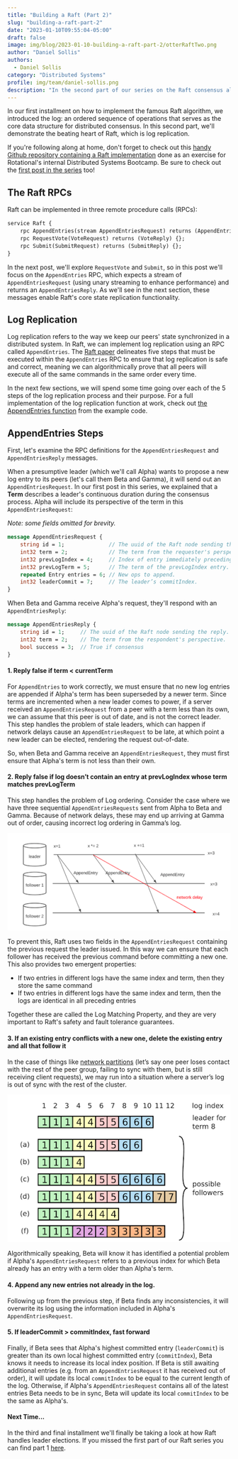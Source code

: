 ```yaml
---
title: "Building a Raft (Part 2)"
slug: "building-a-raft-part-2"
date: "2023-01-10T09:55:04-05:00"
draft: false
image: img/blog/2023-01-10-building-a-raft-part-2/otterRaftTwo.png
author: "Daniel Sollis"
authors: 
  - Daniel Sollis
category: "Distributed Systems"
profile: img/team/daniel-sollis.png
description: "In the second part of our series on the Raft consensus algorithm we'll be covering log replication."
---
```


In our first installment on how to implement the famous Raft algorithm, we introduced the log: an ordered sequence of operations that serves as the core data structure for distributed consensus. In this second part, we'll demonstrate the beating heart of Raft, which is log replication.

<!--more-->

If you're following along at home, don't forget to check out this [handy Github repository containing a Raft implementation](https://github.com/rotationalio/Raft) done as an exercise for Rotational's internal Distributed Systems Bootcamp. Be sure to check out the [first post in the series](https://rotational.io/blog/building-a-raft-part-1/) too!

## The Raft RPCs

Raft can be implemented in three remote procedure calls (RPCs):

```proto
service Raft {
    rpc AppendEntries(stream AppendEntriesRequest) returns (AppendEntriesReply) {};
    rpc RequestVote(VoteRequest) returns (VoteReply) {};
    rpc Submit(SubmitRequest) returns (SubmitReply) {};
}
```

In the next post, we'll explore `RequestVote` and `Submit`, so in this post we'll focus on the `AppendEntries` RPC, which expects a stream of `AppendEntriesRequest` (using unary streaming to enhance performance) and returns an `AppendEntriesReply`. As we'll see in the next section, these messages enable Raft's core state replication functionality.

## Log Replication

Log replication refers to the way we keep our peers' state synchronized in a distributed system. In Raft, we can implement log replication using an RPC called `AppendEntries`. The [Raft paper](https://web.stanford.edu/~ouster/cgi-bin/papers/raft-atc14) delineates five steps that must be executed within the `AppendEntries` RPC to ensure that log replication is safe and correct, meaning we can algorithmically prove that all peers will execute all of the same commands in the same order every time.

In the next few sections, we will spend some time going over each of the 5 steps of the log replication process and their purpose. For a full implementation of the log replication function at work, check out [the AppendEntries function](https://github.com/rotationalio/Raft/blob/8a7f0417aaeafb6d301c4f5c3d57df63268c4886/raft/handlers.go#L215-L269) from the example code.

## AppendEntries Steps

First, let's examine the RPC definitions for the `AppendEntriesRequest` and `AppendEntriesReply` messages.

When a presumptive leader (which we'll call Alpha) wants to propose a new log entry to its peers (let's call them Beta and Gamma), it will send out an `AppendEntriesRequest`. In our first post in this series, we explained that a **Term** describes a leader's continuous duration during the consensus process. Alpha will include its perspective of the term in this `AppendEntriesRequest`:

*Note: some fields omitted for brevity.*
```proto
message AppendEntriesRequest {
    string id = 1;              // The uuid of the Raft node sending the request.
    int32 term = 2;             // The term from the requester's perspective.
    int32 prevLogIndex = 4;     // Index of entry immediately preceding new ones.
    int32 prevLogTerm = 5;      // The term of the prevLogIndex entry.
    repeated Entry entries = 6; // New ops to append.
    int32 leaderCommit = 7;     // The leader’s commitIndex.
}
```

When Beta and Gamma receive Alpha's request, they'll respond with an `AppendEntriesReply`:

```proto
message AppendEntriesReply {
    string id = 1;     // The uuid of the Raft node sending the reply.
    int32 term = 2;    // The term from the respondent's perspective.
    bool success = 3;  // True if consensus
}
```

#### 1. Reply false if term < currentTerm

For `AppendEntries` to work correctly, we must ensure that no new log entries are appended if Alpha's term has been superseded by a newer term. Since terms are incremented when a new leader comes to power, if a server received an `AppendEntriesRequest` from a peer with a term less than its own, we can assume that this peer is out of date, and is not the correct leader. This step handles the problem of stale leaders, which can happen if network delays cause an `AppendEntriesRequest` to be late, at which point a new leader can be elected, rendering the request out-of-date.

So, when Beta and Gamma receive an `AppendEntriesRequest`, they must first ensure that Alpha's term is not less than their own.


#### 2. Reply false if log doesn’t contain an entry at prevLogIndex whose term matches prevLogTerm
This step handles the problem of Log ordering. Consider the case where we have three sequential `AppendEntriesRequests` sent from Alpha to Beta and Gamma. Because of network delays, these may end up arriving at Gamma out of order, causing incorrect log ordering in Gamma’s log.

!["Example of network delay"](/img/blog/2023-01-10-building-a-raft-part-2/networkDelay.png)

To prevent this, Raft uses two fields in the `AppendEntriesRequest` containing the previous request the leader issued. In this way we can ensure that each follower has received the previous command before committing a new one. This also provides two emergent properties:

- If two entries in different logs have the same index and term, then they store the same command
- If two entries in different logs have the same index and term, then the logs are identical in all preceding entries

Together these are called the Log Matching Property, and they are very important to Raft's safety and fault tolerance guarantees.

#### 3. If an existing entry conflicts with a new one, delete the existing entry and all that follow it
In the case of things like [network partitions](https://en.wikipedia.org/wiki/Network_partition#:~:text=A%20network%20partition%20is%20a,partitioned%2C%20it%20still%20works%20correctly) (let’s say one peer loses contact with the rest of the peer group, failing to sync with them, but is still receiving client requests), we may run into a situation where a server’s log is out of sync with the rest of the cluster.

!["Possible follower states"](/img/blog/2023-01-10-building-a-raft-part-2/possibleFollowers.png)

Algorithmically speaking, Beta will know it has identified a potential problem if Alpha's `AppendEntriesRequest` refers to a previous index for which Beta already has an entry with a term older than Alpha's term.

#### 4. Append any new entries not already in the log.
Following up from the previous step, if Beta finds any inconsistencies, it will overwrite its log using the information included in Alpha's `AppendEntriesRequest`.

#### 5. If leaderCommit > commitIndex, fast forward
Finally, if Beta sees that Alpha's highest committed entry (`leaderCommit`) is greater than its own local highest committed entry (`commitIndex`), Beta knows it needs to increase its local index position. If Beta is still awaiting additional entries (e.g. from an `AppendEntriesRequest` it has received out of order), it will update its local `commitIndex` to be equal to the current length of the log. Otherwise, if Alpha's `AppendEntriesRequest` contains all of the latest entries Beta needs to be in sync, Beta will update its local `commitIndex` to be the same as Alpha's.

#### Next Time...
In the third and final installment we'll finally be taking a look at how Raft handles leader elections. If you missed the first part of our Raft series you can find part 1 [here](https://rotational.io/blog/building-a-raft-part-1/).
